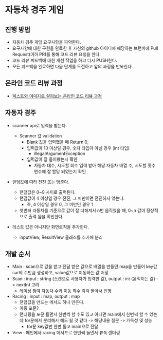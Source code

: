 # 자동차 경주 게임
## 진행 방법
* 자동차 경주 게임 요구사항을 파악한다.
* 요구사항에 대한 구현을 완료한 후 자신의 github 아이디에 해당하는 브랜치에 Pull Request(이하 PR)를 통해 코드 리뷰 요청을 한다.
* 코드 리뷰 피드백에 대한 개선 작업을 하고 다시 PUSH한다.
* 모든 피드백을 완료하면 다음 단계를 도전하고 앞의 과정을 반복한다.

## 온라인 코드 리뷰 과정
* [텍스트와 이미지로 살펴보는 온라인 코드 리뷰 과정](https://github.com/next-step/nextstep-docs/tree/master/codereview)

## 자동자 경주 

* scanner api로 입력을 받는다.
    * Scanner 값 validation
        * Blank 값을 입력했을 때 Return 0;
        * 입력값이 10 이상일 경우, 숫자 타입이 아닐 경우 (int 타입) 
            * illegalArgumentException
        * 입력값이 잘 들어왔는지 확인
            * 자동차 대수, 시도할 회수 입력 받아 해당 자동차 배열 수, 시도할 횟수 변수에 잘 할당 되었는지 확인

* 랜덤값에 따라 전진 또는 멈춘다.
    * 랜덤값은 0~9 사이로 출력된다.
    * 랜덤값이 4 이상일 경우 전진, 그 미만이면 전진하지 않는다.
        * 즉, 4 이상일 경우 0, 그 미만인 경우 1
    * 첫번째 자동차를 기준으로 값이 잘 더해져서 n번 움직였을 때, 0~n 값이 정상적으로 출력 됨을 확인한다.

* 테스트 값은 아니지만 화면로직을 추가한다.
    * inputView, ResultView 클래스를 추가해 분리
    
## 개발 순서

* Main : scan으로 값을 받고 전달 받은 값으로 배열을 만들던 map을 만들어 key값 car의 수만큼 생성하고, value값으로 이동하는 값 저장
* Scan : input : string (스캔으로 사용자가 입력한 값), output : int (움직이는 값) -> nextInt 고려
    * 레이싱 참여 자동차 수와 이동 회수 각각 받아서 진행
* Racing : input : map, output : map
    * 랜덤값을 만드는 메서드 하나 만든다.
    * 이중 포문?
    * 랜더링을 포문 돌면서 한번씩 할 수도 있고 아니면 main에서 한번씩 할 수 있는데 for문에서 분리해서 해도 될 것 같다 -> 해당내용 질문 -> 가독성 및 성능
        * for문 key값만 한번 돌고 main으로 전달
* View : 메인에서 racing 메서드르 한번씩 돌면서 뷰쪽 렌더링
